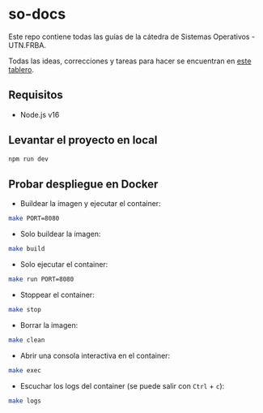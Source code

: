 # so-docs

Este repo contiene todas las guías de la cátedra de Sistemas Operativos - UTN.FRBA.

Todas las ideas, correcciones y tareas para hacer se encuentran en [este tablero](https://github.com/sisoputnfrba/docs/projects/1).

## Requisitos

- Node.js v16

## Levantar el proyecto en local

```bash
npm run dev
```

## Probar despliegue en Docker

- Buildear la imagen y ejecutar el container:

```bash
make PORT=8080
```

- Solo buildear la imagen:

```bash
make build
```

- Solo ejecutar el container:

```bash
make run PORT=8080
```
- Stoppear el container:

```bash
make stop
```

- Borrar la imagen:

```bash
make clean
```

- Abrir una consola interactiva en el container:

```bash
make exec
```

- Escuchar los logs del container (se puede salir con `Ctrl` + `c`):

```bash
make logs
```
